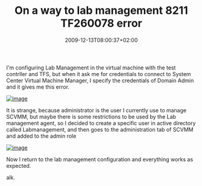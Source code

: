 ﻿---
title: "On a way to lab management 8211 TF260078 error"
description: ""
date: 2009-12-13T08:00:37+02:00
draft: false
tags: [Lab Management]
categories: [Team Foundation Server]
---
I'm configuring Lab Management in the virtual machine with the test contrller and TFS, but when it ask me for credentials to connect to System Center Virtual Machine Manager, I specify the credentials of Domain Admin and it gives me this error.

[![image](https://www.codewrecks.com/blog/wp-content/uploads/2009/12/image_thumb13.png "image")](https://www.codewrecks.com/blog/wp-content/uploads/2009/12/image13.png)

It is strange, because administrator is the user I currently use to manage SCVMM, but maybe there is some restrictions to be used by the Lab management agent, so I decided to create a specific user in active directory called Labmanagement, and then goes to the administration tab of SCVMM and added to the admin role

[![image](https://www.codewrecks.com/blog/wp-content/uploads/2009/12/image_thumb14.png "image")](https://www.codewrecks.com/blog/wp-content/uploads/2009/12/image14.png)

Now I return to the lab management configuration and everything works as expected.

alk.
